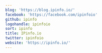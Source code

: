 ```yaml
---
blog: 'https://blog.ipinfo.io/'
facebook: 'https://facebook.com/ipinfoio'
github: ipinfo
logohandle: ipinfoio
sort: ipinfo
title: IPinfo.io
twitter: ipinfoio
website: 'https://ipinfo.io/'
---
```

